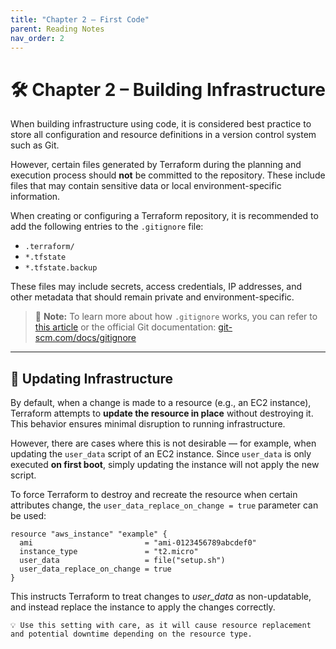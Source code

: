 ```yaml
---
title: "Chapter 2 – First Code"
parent: Reading Notes
nav_order: 2
---
```


# 🛠️ Chapter 2 – Building Infrastructure

When building infrastructure using code, it is considered best practice to store all configuration and resource definitions in a version control system such as Git.

However, certain files generated by Terraform during the planning and execution process should **not** be committed to the repository. These include files that may contain sensitive data or local environment-specific information.

When creating or configuring a Terraform repository, it is recommended to add the following entries to the `.gitignore` file:

- `.terraform/`
- `*.tfstate`
- `*.tfstate.backup`

These files may include secrets, access credentials, IP addresses, and other metadata that should remain private and environment-specific.

> 🔗 **Note:** To learn more about how `.gitignore` works, you can refer to  [this article](https://pscustomobject.github.io/git/version-control/getting-started-with-gitignore/) or the official Git documentation: [git-scm.com/docs/gitignore](https://git-scm.com/docs/gitignore)

---

## 🔄 Updating Infrastructure

By default, when a change is made to a resource (e.g., an EC2 instance), Terraform attempts to **update the resource in place** without destroying it. This behavior ensures minimal disruption to running infrastructure.

However, there are cases where this is not desirable — for example, when updating the `user_data` script of an EC2 instance. Since `user_data` is only executed **on first boot**, simply updating the instance will not apply the new script.

To force Terraform to destroy and recreate the resource when certain attributes change, the `user_data_replace_on_change = true` parameter can be used:

```hcl
resource "aws_instance" "example" {
  ami                         = "ami-0123456789abcdef0"
  instance_type               = "t2.micro"
  user_data                   = file("setup.sh")
  user_data_replace_on_change = true
}
```

This instructs Terraform to treat changes to *user_data* as non-updatable, and instead replace the instance to apply the changes correctly.

    💡 Use this setting with care, as it will cause resource replacement and potential downtime depending on the resource type.
